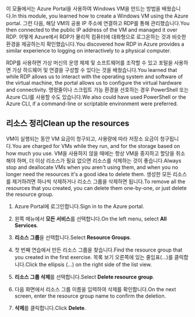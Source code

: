 <span data-ttu-id="42f02-101">이 모듈에서는 Azure Portal을 사용하여 Windows VM을 만드는 방법을 배웠습니다.</span><span class="sxs-lookup"><span data-stu-id="42f02-101">In this module, you learned how to create a Windows VM using the Azure portal.</span></span> <span data-ttu-id="42f02-102">그런 다음, 해당 VM의 공용 IP 주소에 연결하고 RDP를 통해 관리했습니다.</span><span class="sxs-lookup"><span data-stu-id="42f02-102">You then connected to the public IP address of the VM and managed it over RDP.</span></span> <span data-ttu-id="42f02-103">어떻게 Azure에서 RDP가 물리적 컴퓨터에 대화형으로 로그온하는 것과 비슷한 환경을 제공하는지 확인했습니다.</span><span class="sxs-lookup"><span data-stu-id="42f02-103">You discovered how RDP in Azure provides a similar experience to logging on interactively to a physical computer.</span></span>

<span data-ttu-id="42f02-104">RDP를 사용하면 가상 머신의 운영 체제 및 소프트웨어를 조작할 수 있고 포털을 사용하면 가상 하드웨어 및 연결을 구성할 수 있다는 것을 배웠습니다.</span><span class="sxs-lookup"><span data-stu-id="42f02-104">You learned that while RDP allows us to interact with the operating system and software of the virtual machine, the portal allows us to configure the virtual hardware and connectivity.</span></span> <span data-ttu-id="42f02-105">명령줄이나 스크립트 가능 환경을 선호하는 경우 PowerShell 또는 Azure CLI를 사용할 수도 있습니다.</span><span class="sxs-lookup"><span data-stu-id="42f02-105">We also could have used PowerShell or the Azure CLI, if a command-line or scriptable environment were preferred.</span></span>

## <a name="clean-up-the-resources"></a><span data-ttu-id="42f02-106">리소스 정리</span><span class="sxs-lookup"><span data-stu-id="42f02-106">Clean up the resources</span></span>

<span data-ttu-id="42f02-107">VM이 실행되는 동안 VM 요금이 청구되고, 사용량에 따라 저장소 요금이 청구됩니다.</span><span class="sxs-lookup"><span data-stu-id="42f02-107">You are charged for VMs while they run, and for the storage based on how much you use.</span></span> <span data-ttu-id="42f02-108">VM을 사용하지 않을 때에는 항상 VM을 중지하고 할당을 취소해야 하며, 더 이상 리소스가 필요 없으면 리소스를 삭제하는 것이 좋습니다.</span><span class="sxs-lookup"><span data-stu-id="42f02-108">Always stop and deallocate VMs when you aren't using them, and when you no longer need the resources it's a good idea to delete them.</span></span> <span data-ttu-id="42f02-109">생성한 모든 리소스를 제거하려면 하나씩 삭제하거나 리소스 그룹을 삭제하면 됩니다.</span><span class="sxs-lookup"><span data-stu-id="42f02-109">To remove all the resources that you created, you can delete them one-by-one, or just delete the resource group.</span></span>

1. <span data-ttu-id="42f02-110">Azure Portal에 로그인합니다.</span><span class="sxs-lookup"><span data-stu-id="42f02-110">Sign in to the Azure portal.</span></span>

1. <span data-ttu-id="42f02-111">왼쪽 메뉴에서 **모든 서비스**를 선택합니다.</span><span class="sxs-lookup"><span data-stu-id="42f02-111">On the left menu, select **All Services**.</span></span>

1. <span data-ttu-id="42f02-112">**리소스 그룹**을 선택합니다.</span><span class="sxs-lookup"><span data-stu-id="42f02-112">Select **Resource Groups**.</span></span>

1. <span data-ttu-id="42f02-113">첫 번째 연습에서 만든 리소스 그룹을 찾습니다.</span><span class="sxs-lookup"><span data-stu-id="42f02-113">Find the resource group that you created in the first exercise.</span></span> <span data-ttu-id="42f02-114">목록 보기 오른쪽에 있는 줄임표(...)를 클릭합니다.</span><span class="sxs-lookup"><span data-stu-id="42f02-114">Click the ellipsis (...) on the right side of the list view.</span></span>

1. <span data-ttu-id="42f02-115">**리소스 그룹 삭제**를 선택합니다.</span><span class="sxs-lookup"><span data-stu-id="42f02-115">Select **Delete resource group**.</span></span>

1. <span data-ttu-id="42f02-116">다음 화면에서 리소스 그룹 이름을 입력하여 삭제를 확인합니다.</span><span class="sxs-lookup"><span data-stu-id="42f02-116">On the next screen, enter the resource group name to confirm the deletion.</span></span>

1. <span data-ttu-id="42f02-117">**삭제**를 클릭합니다.</span><span class="sxs-lookup"><span data-stu-id="42f02-117">Click **Delete**.</span></span>
